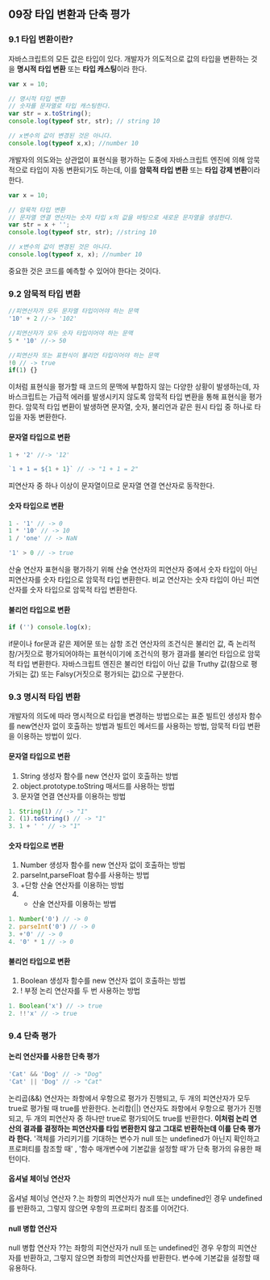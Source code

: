 ## 09장 타입 변환과 단축 평가
### 9.1 타입 변환이란?
자바스크립트의 모든 값은 타입이 있다. 개발자가 의도적으로 값의 타입을 변환하는 것을 **명시적 타입 변환** 또는 **타입 캐스팅**이라 한다.
```javascript
var x = 10;

// 명시적 타입 변환
// 숫자를 문자열로 타입 캐스팅한다.
var str = x.toString();
console.log(typeof str, str); // string 10

// x변수의 값이 변경된 것은 아니다.
console.log(typeof x,x); //number 10
```
개발자의 의도와는 상관없이 표현식을 평가하는 도중에 자바스크립트 엔진에 의해 암묵적으로 타입이 자동 변환되기도 하는데, 이를 **암묵적 타입 변환** 또는 **타입 강제 변환**이라 한다. 


```javascript
var x = 10;

// 암묵적 타입 변환
// 문자열 연결 연산자는 숫자 타입 x의 값을 바탕으로 새로운 문자열을 생성한다.
var str = x + '';
console.log(typeof str, str); //string 10

// x변수의 값이 변경된 것은 아니다.
console.log(typeof x, x); //number 10
```
중요한 것은 코드를 예측할 수 있어야 한다는 것이다.


### 9.2 암묵적 타입 변환
```javascript
//피연산자가 모두 문자열 타입이어야 하는 문맥
'10' + 2 //-> '102'

//피연산자가 모두 숫자 타입이어야 하는 문맥
5 * '10' //-> 50

//피연산자 또는 표현식이 불리언 타입이어야 하는 문맥
!0 // -> true
if(1) {}
```
이처럼 표현식을 평가할 때 코드의 문맥에 부합하지 않는 다양한 상황이 발생하는데, 자바스크립트는 가급적 에러를 발생시키지 않도록 암묵적 타입 변환을 통해 표현식을 평가한다. 암묵적 타입 변환이 발생하면 문자열, 숫자, 불리언과 같은 원시 타입 중 하나로 타입을 자동 변환한다.

#### 문자열 타입으로 변환
```javascript
1 + '2' //-> '12'

`1 + 1 = ${1 + 1}` // -> "1 + 1 = 2"
```
피연산자 중 하나 이상이 문자열이므로 문자열 연결 연산자로 동작한다.


#### 숫자 타입으로 변환
```javascript
1 - '1' // -> 0
1 * '10' // -> 10
1 / 'one' // -> NaN

'1' > 0 // -> true
```
산술 연산자 표현식을 평가하기 위해 산술 연산자의 피연산자 중에서 숫자 타입이 아닌 피연산자를 숫자 타입으로 암묵적 타입 변환한다. 
비교 연산자는 숫자 타입이 아닌 피연산자를 숫자 타입으로 암묵적 타입 변환한다.

#### 불리언 타입으로 변환
```javascript
if ('') console.log(x);
```
if문이나 for문과 같은 제어문 또는 삼항 조건 연산자의 조건식은 불리언 값, 즉 논리적 참/거짓으로 평가되어야하는 표현식이기에 조건식의 평가 결과를 불리언 타입으로 암묵적 타입 변환한다.
자바스크립트 엔진은 불리언 타입이 아닌 값을 Truthy 값(참으로 평가되는 값) 또는 Falsy(거짓으로 평가되는 값)으로 구분한다.


### 9.3 명시적 타입 변환
개발자의 의도에 따라 명시적으로 타입을 변경하는 방법으로는 표준 빌트인 생성자 함수를 new연산자 없이 호출하는 방법과 빌트인 메서드를 사용하는 방법, 암묵적 타입 변환을 이용하는 방법이 있다.

#### 문자열 타입으로 변환
1. String 생성자 함수를 new 연산자 없이 호출하는 방법
2. object.prototype.toString 매서드를 사용하는 방법
3. 문자열 연결 연산자를 이용하는 방법
```javascript
1. String(1) // -> "1"
2. (1).toString() // -> "1"
3. 1 + ' ' // -> "1"
```

#### 숫자 타입으로 변환
1. Number 생성자 함수를 new 연산자 없이 호출하는 방법
2. parseInt,parseFloat 함수를 사용하는 방법
3. +단항 산술 연산자를 이용하는 방법
4. * 산술 연산자를 이용하는 방법
```javascript
1. Number('0') // -> 0
2. parseInt('0') // -> 0
3. +'0' // -> 0
4. '0' * 1 // -> 0
```

#### 불리언 타입으로 변환
1. Boolean 생성자 함수를 new 연산자 없이 호출하는 방법
2. ! 부정 논리 연산자를 두 번 사용하는 방법
```javascript
1. Boolean('x') // -> true
2. !!'x' // -> true
```

### 9.4 단축 평가
#### 논리 연산자를 사용한 단축 평가
```javascript
'Cat' && 'Dog' // -> "Dog"
'Cat' || 'Dog' // -> "Cat"
```
논리곱(&&) 연산자는 좌항에서 우항으로 평가가 진행되고, 두 개의 피연산자가 모두 true로 평가될 때 true를 반환한다.
논리합(||) 연산자도 좌항에서 우항으로 평가가 진행되고, 두 개의 피연산자 중 하나만 true로 평가되어도 true를 반환한다.
**이처럼 논리 연산의 결과를 결정하는 피연산자를 타입 변환한지 않고 그대로 반환하는데 이를 단축 평가라 한다.**
'객체를 가리키기를 기대하는 변수가 null 또는 undefined가 아닌지 확인하고 프로퍼티를 참조할 때' ,
'함수 매개변수에 기본값을 설정할 때'가 단축 평가의 유용한 패턴이다.

#### 옵셔널 체이닝 연산자
옵셔널 체이닝 연산자 ?.는 좌항의 피연산자가 null 또는 undefined인 경우 undefined를 반환하고, 그렇지 않으면 우항의 프로퍼티 참조를 이어간다.

#### null 병합 연산자
null 병합 연산자 ??는 좌항의 피연산자가 null 또는 undefined인 경우 우항의 피연산자를 반환하고, 그렇지 않으면 좌항의 피연산자를 반환한다. 변수에 기본값을 설정할 때 유용하다.





